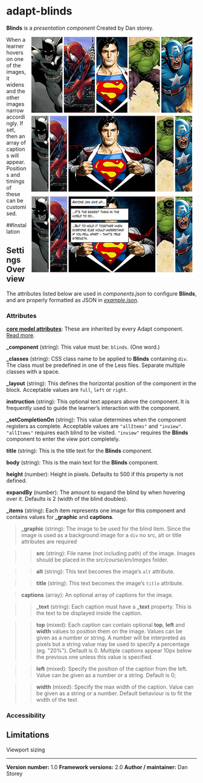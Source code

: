 # adapt-blinds

**Blinds** is a *presentation component* Created by Dan storey.
<img align="right" src="https://raw.githubusercontent.com/danielstorey/adapt-resources/master/blinds-demo.jpg" alt="blinds in action">

When a learner hovers on one of the images, it widens and the other images narrow accordingly. If set, then an array of captions will appear. Positions and timings of these can be customised.


##Installation



## Settings Overview

The attributes listed below are used in *components.json* to configure **Blinds**, and are properly formatted as JSON in [*example.json*](https://github.com/danielstorey/adapt-blinds/example.json).

### Attributes

[**core model attributes**](https://github.com/adaptlearning/adapt_framework/wiki/Core-model-attributes): These are inherited by every Adapt component. [Read more](https://github.com/adaptlearning/adapt_framework/wiki/Core-model-attributes).

**_component** (string): This value must be: `blinds`. (One word.)

**_classes** (string): CSS class name to be applied to **Blinds** containing `div`. The class must be predefined in one of the Less files. Separate multiple classes with a space.

**_layout** (string): This defines the horizontal position of the component in the block. Acceptable values are `full`, `left` or `right`.

**instruction** (string): This optional text appears above the component. It is frequently used to
guide the learner’s interaction with the component.

**_setCompletionOn** (string): This value determines when the component registers as complete. Acceptable values are `"allItems"` and `"inview"`. `"allItems"` requires each blind to be visited. `"inview"` requires the **Blinds** component to enter the view port completely.

**title** (string): This is the title text for the **Blinds** component.

**body** (string): This is the main text for the **Blinds** component.

**height** (number): Height in pixels. Defaults to 500 if this property is not defined.

**expandBy** (number): The amount to expand the blind by when hovering over it. Defaults is 2 (width of the blind doubles).

**_items** (string): Each item represents one image for this component and contains values for **_graphic** and **captions**.

>**_graphic** (string): The image to be used for the blind item. Since the image is used as a background image for a `div` no src, alt or title attributes are required

>>**src** (string): File name (not including path) of the image. Images should be placed in the *src/course/en/images* folder.

>>**alt** (string): This text becomes the image’s `alt` attribute.

>>**title** (string): This text becomes the image’s `title` attribute.

>**captions** (array): An optional array of captions for the image.

>>**_text** (string): Each caption must have a **_text** property. This is the text to be displayed inside the caption.

>>**top** (mixed): Each caption can contain optional **top**, **left** and **width** values to position them on the image. Values can be given as a number or string. A number will be interpreted as pixels but a string value may be used to specify a percentage (eg. "20%"). Default is 0. Multiple captions appear 10px below the previous one unless this value is specified.

>>**left** (mixed): Specify the position of the caption from the left. Value can be given as a number or a string. Default is 0;

>>**width** (mixed): Specify the max width of the caption. Value can be given as a string or a number. Default behaviour is to fit the width of the text

### Accessibility



## Limitations

Viewport sizing

----------------------------
**Version number:**  1.0
**Framework versions:**  2.0
**Author / maintainer:** Dan Storey
